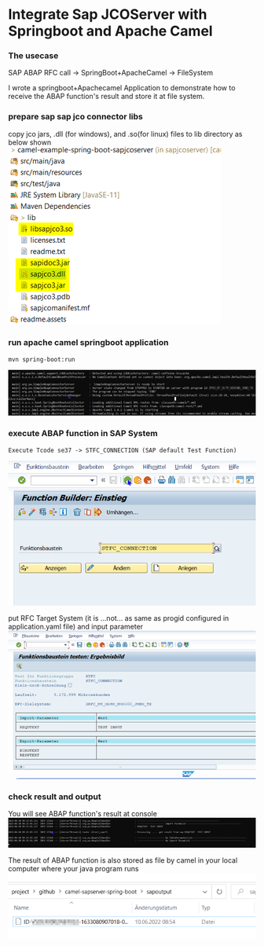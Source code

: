 # Integrate Sap JCOServer with Springboot and Apache Camel 

### The usecase

SAP ABAP RFC call -> SpringBoot+ApacheCamel -> FileSystem

I wrote a  springboot+Apachecamel Application to demonstrate how to receive the ABAP function's result and store it at file system.

### prepare sap sap jco connector libs

copy jco jars, .dll (for windows), and .so(for linux) files to lib directory as below shown
![image-jco lib](readme.assets/sapjco.png)
 

### run apache camel springboot application 

```
mvn spring-boot:run 
```
![image-1](readme.assets/Picture1.png)

 
### execute ABAP function in SAP System
```
Execute Tcode se37 -> STFC_CONNECTION (SAP default Test Function) 
```
![image-2](readme.assets/Picture2.png)

put RFC Target System (it is ...not... as same as progid configured in application.yaml file) and input parameter
![image-3](readme.assets/Picture3.png)

### check result and output 

You will see ABAP function's result at console 
![image-4](readme.assets/Picture4.png)

The result of ABAP function is also stored as file by camel in your local computer where your java program runs 
![image-5](readme.assets/Picture5.png)